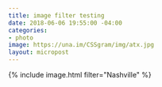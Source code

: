 ```yaml
---
title: image filter testing
date: 2018-06-06 19:55:00 -04:00
categories:
- photo
image: https://una.im/CSSgram/img/atx.jpg
layout: micropost
---
```


{% include image.html filter="Nashville" %}